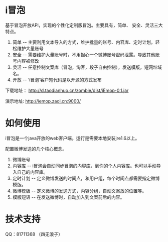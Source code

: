 i冒泡
=====

基于冒泡开放API，实现的个性化定制版冒泡。主要具有，简单、 安全、灵活三大特点。

1. 简单 -- 主要利用文本导入的方式，维护批量的账号、内容库、定时计划。轻松维护大量账号
2. 安全 -- 需要维护大量账号时，不用担心一个微博账号密码泄露。导致其他账号内容被修改
3. 灵活 -- 任意控制文案库（冒泡，淘客，段子自由控制），发送模版，短网址域名。
4. 开放 -- ‘i冒泡’客户短代码是以开源的方式发布

下载地址： http://d.taodianhuo.cn/zombie/dist/iEmop-0.1.jar

演示地址: http://iemop.zaol.cn:9000/

如何使用
=======

i冒泡是一个java开放的web客户端。运行是需要本地安装jre1.6以上。


配置微博发送的几个核心概念。

1. 微博账号
2. 内容库 -- i冒泡会自动同步冒泡的内容库，到你的个人内容库。也可以手动导入自己的内容库。
3. 定时计划 -- 定义微博发送的时间点，和用户组，每个时间点都需要指定微博模版。
4. 微博模版 -- 定义微博的发送方式，内容分组，自动文案放的位置等。
5. 模版短语 -- 在发送微博时，自动加入到文案前后的内容。


技术支持
=======

QQ：81711368 （四无浪子）
